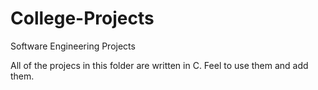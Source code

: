 # College-Projects
Software Engineering Projects

All of the projecs in this folder are written in C. Feel to use them and add them.

